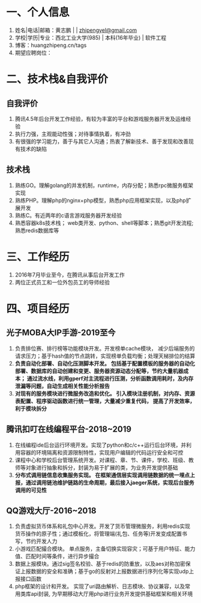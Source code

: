# 一、个人信息
1. 姓名|电话|邮箱：黄志鹏 | | zhipengyel@gmail.com
2. 学校|学历|专业：西北工业大学(985) | 本科(16年毕业) | 软件工程
3. 博客：huangzhipeng.cn/tags
4. 期望应聘岗位：

# 二、技术栈&自我评价
## 自我评价
1. 腾讯4.5年后台开发工作经验，有较为丰富的平台和游戏服务器开发及运维经验
2. 执行力强，主观能动性强；对待事情执着，有冲劲
3. 有很强的学习能力，善于与其它人沟通；热衷了解新技术、善于发现和改善现有技术的缺陷
## 技术栈  
1. 熟练GO。理解golang的并发机制，runtime，内存分配；熟悉rpc微服务框架实现
2. 熟练PHP。理解php的nginx+php模型，熟悉php应用框架实现，以及php扩展开发
3. 熟练C。有近两年的c语言游戏服务器开发经验
4. 熟悉容器k8s技术栈； web类开发、python、shell等脚本；熟悉git开发流程; 熟悉redis数据库等

# 三、工作经历
1. 2016年7月毕业至今，在腾讯从事后台开发工作
2. 两位正式员工和一位外包员工的导师经验

# 四、项目经历
## 光子MOBA大IP手游-2019至今
1. 负责排位赛、排行榜等功能模块开发。开发榜单cache模块， 减少后端服务的请求压力；基于hash值的节点跳转，实现榜单负载均衡；处理天梯排位的结算
2. **负责自动化部署、自动化压测脚本开发。 包括基于配置模板的服务器的自动化部署、数据库的自动创建和变更、服务器资源动态分配等，节约大量机器成本； 通过流水线，利用gperf对主流程进行压测，分析函数调用耗时，及内存泄漏等问题，自动生成相关性能分析报告**
3. **对现有的服务模块进行微服务改造和优化。 引入模块注册机制，对内存、资源表配置、程序驱动函数进行统一管理，大量减少重复代码， 提高了开发效率，利于模块拆分**
## 腾讯扣叮在线编程平台-2018~2019
1. 在线编程ide后台运行环境开发。实现了python和c/c++运行后台环境，并利用容器的环境隔离和资源限制特性，实现用户编辑的代码运行安全和可控 
2. 课程中心和学校后台管理系统开发。对课程、章、节、课件，学校、班级、教师等对象进行抽象和拆分，封装为易于扩展的类，为业务开发提供基础 
3. **分布式调用链信息收集服务实现。 在框架通信层实现调用链数据的统一埋点上报，通过调用链池维护链路的生命周期，最后接入jaeger系统，实现后台服务调用的可见性**
## QQ游戏大厅-2016~2018
1. 负责虚拟货币体系和礼包中心开发。开发了货币管理微服务，利用redis实现货币操作的原子性；通过模板化，将管理端(礼包、任务等)开发变成配置书写，节约开发人力
2. 小游戏匹配撮合模块。 单点服务，主备切换实现容灾；可基于用户特征、能力值、匹配时间等条件，进行异步撮合
3. 数据上报模块。通过sig签名校验、基于redis的防重放，以及aes对称加密保证上报数据的安全和准确；基于go的反射对上报数据进行序列化等实现udp上报接口函数
4. php框架的设计和开发。 实现了uri路由解析、日志模块、协议兼容，以及常用类库api封装, 为早期移动大厅用php进行业务开发提供基础框架和相关环境



